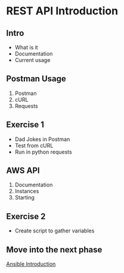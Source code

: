 # REST API Introduction

## Intro

* What is it
* Documentation
* Current usage


## Postman Usage

1. Postman
2. cURL
3. Requests

## Exercise 1  
* Dad Jokes in Postman
* Test from cURL
* Run in python requests

## AWS API

1. Documentation
2. Instances
3. Starting

## Exercise 2  
* Create script to gather variables

## Move into the next phase  
[Ansible Introduction](ansible-intro.md)

